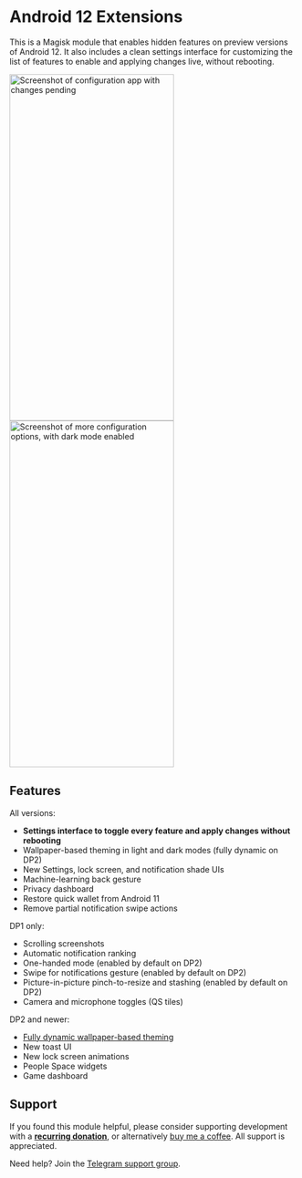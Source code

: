 # Android 12 Extensions

This is a Magisk module that enables hidden features on preview versions of Android 12. It also includes a clean settings interface for customizing the list of features to enable and applying changes live, without rebooting.

<img src="https://user-images.githubusercontent.com/7930239/113441957-ff78ef00-93a3-11eb-862e-ba9187d73363.png" alt="Screenshot of configuration app with changes pending" width="288" height="608"> <img src="https://user-images.githubusercontent.com/7930239/113441959-00118580-93a4-11eb-9abd-313613972f16.png" alt="Screenshot of more configuration options, with dark mode enabled" width="288" height="608">

## Features

All versions:

- **Settings interface to toggle every feature and apply changes without rebooting**
- Wallpaper-based theming in light and dark modes (fully dynamic on DP2)
- New Settings, lock screen, and notification shade UIs
- Machine-learning back gesture
- Privacy dashboard
- Restore quick wallet from Android 11
- Remove partial notification swipe actions

DP1 only:

- Scrolling screenshots
- Automatic notification ranking
- One-handed mode (enabled by default on DP2)
- Swipe for notifications gesture (enabled by default on DP2)
- Picture-in-picture pinch-to-resize and stashing (enabled by default on DP2)
- Camera and microphone toggles (QS tiles)

DP2 and newer:

- [Fully dynamic wallpaper-based theming](https://twitter.com/kdrag0n/status/1372438937390641156)
- New toast UI
- New lock screen animations
- People Space widgets
- Game dashboard

## Support

If you found this module helpful, please consider supporting development with a **[recurring donation](https://liberapay.com/kdrag0n)**, or alternatively [buy me a coffee](https://paypal.me/kdrag0ndonate). All support is appreciated.

Need help? Join the [Telegram support group](https://t.me/proton_projects).

